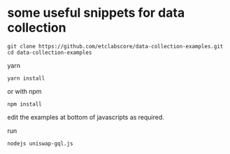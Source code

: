 # some useful snippets for data collection

```
git clone https://github.com/etclabscore/data-collection-examples.git
cd data-collection-examples
```

yarn
```
yarn install
```
or with npm 
```
npm install
```

edit the examples at bottom of javascripts as required.

run
```
nodejs uniswap-gql.js
```